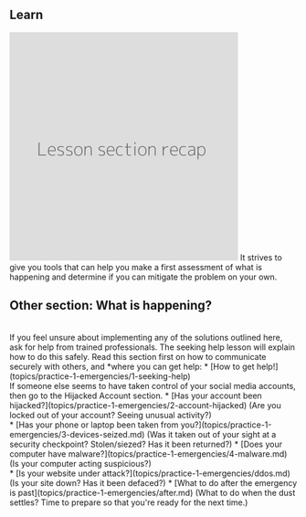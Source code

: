 ## Learn
![](recap.png)
It strives to give you tools that can help you make a first assessment of what is happening and determine if you can mitigate the problem on your own.
<br>
## Other section: What is happening?
<br>
If you feel unsure about implementing any of the solutions outlined here, ask for help from trained professionals. The seeking help lesson will explain how to do this safely. Read this section first on how to communicate securely with others, and *where you can get help:
* [How to get help!](topics/practice-1-emergencies/1-seeking-help)
<br>
If someone else seems to have taken control of your social media accounts, then go to the Hijacked Account section.
* [Has your account been hijacked?](topics/practice-1-emergencies/2-account-hijacked) (Are you locked out of your account? Seeing unusual activity?)
<br>
* [Has your phone or laptop been taken from you?](topics/practice-1-emergencies/3-devices-seized.md) (Was it taken out of your sight at a security checkpoint? Stolen/siezed? Has it been returned?)
* [Does your computer have malware?](topics/practice-1-emergencies/4-malware.md) (Is your computer acting suspicious?)
<br>
* [Is your website under attack?](topics/practice-1-emergencies/ddos.md) (Is your site down? Has it been defaced?)
* [What to do after the emergency is past](topics/practice-1-emergencies/after.md) (What to do when the dust settles? Time to prepare so that you're ready for the next time.)

